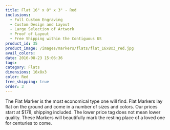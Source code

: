 ```yaml
---
title: Flat 16" x 8" x 3" - Red
inclusions:
  - Full Custom Engraving
  - Custom Design and Layout
  - Large Selection of Artwork
  - Proof of Layout
  - Free Shipping within the Contiguous US
product_id: 35
product_image: /images/markers/flats/flat_16x8x3_red.jpg
avail_colors: 
date: 2016-08-23 15:06:36
tags:
category: Flats
dimensions: 16x8x3
color: Red
free_shipping: true
order: 3
---
```

The Flat Marker is the most economical type one will find. Flat Markers lay flat on the ground and come in a number of sizes and colors. Our prices start at $178, shipping included. The lower price tag does not mean lower quality. These Markers will beautifully mark the resting place of a loved one for centuries to come.